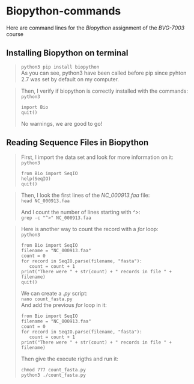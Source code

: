 # **Biopython-commands**
Here are command lines for the *Biopython* assignment of the  *BVG-7003* course  

## Installing Biopython on terminal  

> `python3 pip install biopython`  
> As you can see, python3 have been called before pip since pyhton 2.7 was set by default on my computer.

> Then, I verify if biopython is correctly installed with the commands:  
> `python3`  
> ```   
> import Bio  
> quit()
> ```  
> No warnings, we are good to go!  

## Reading Sequence Files in Biopython

> First, I import the data set and look for more information on it:  
> `python3`  
>  ```
> from Bio import SeqIO  
> help(SeqIO)  
> quit()
> ```

> Then, I look the first lines of the *NC_000913.faa* file:  
> `head NC_000913.faa`  
> 
> And I count the number of lines starting with *^>*:  
> `grep -c "^>" NC_000913.faa`

> Here is another way to count the record with a *for* loop:  
> `python3`  
> ```
> from Bio import SeqIO  
> filename = "NC_000913.faa"  
> count = 0  
> for record in SeqIO.parse(filename, "fasta"):  
>    count = count + 1  
> print("There were " + str(count) + " records in file " + filename)  
> quit()
> ```
>
> We can create a *.py* script:  
> `nano count_fasta.py`  
> And add the previous *for* loop in it:  
> ```
> from Bio import SeqIO  
> filename = "NC_000913.faa"  
> count = 0  
> for record in SeqIO.parse(filename, "fasta"):  
>    count = count + 1  
> print("There were " + str(count) + " records in file " + filename)
> ```
> Then give the execute rigths and run it:  
> ```
> chmod 777 count_fasta.py  
> python3 ./count_fasta.py  
> ```
> 


